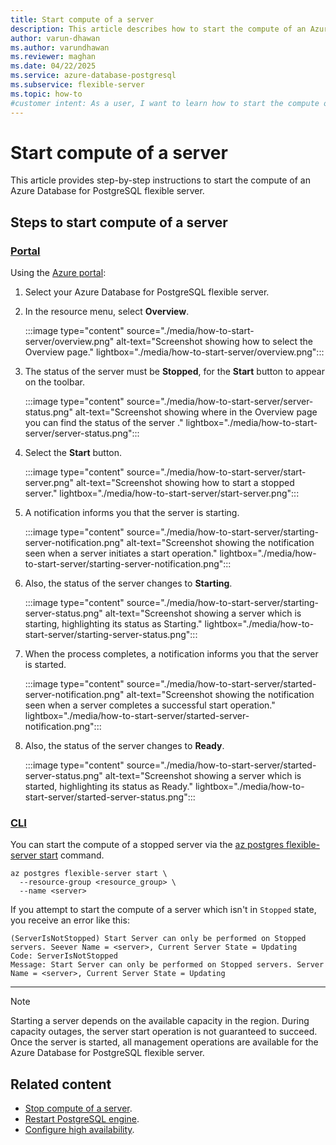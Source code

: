 ```yaml
---
title: Start compute of a server
description: This article describes how to start the compute of an Azure Database for PostgreSQL flexible server.
author: varun-dhawan
ms.author: varundhawan
ms.reviewer: maghan
ms.date: 04/22/2025
ms.service: azure-database-postgresql
ms.subservice: flexible-server
ms.topic: how-to
#customer intent: As a user, I want to learn how to start the compute of an Azure Database for PostgreSQL.
---
```


# Start compute of a server

This article provides step-by-step instructions to start the compute of an Azure Database for PostgreSQL flexible server.

## Steps to start compute of a server

### [Portal](#tab/portal-start-server)

Using the [Azure portal](https://portal.azure.com/):

1. Select your Azure Database for PostgreSQL flexible server.

2. In the resource menu, select **Overview**.

    :::image type="content" source="./media/how-to-start-server/overview.png" alt-text="Screenshot showing how to select the Overview page." lightbox="./media/how-to-start-server/overview.png":::

3. The status of the server must be **Stopped**, for the **Start** button to appear on the toolbar.

    :::image type="content" source="./media/how-to-start-server/server-status.png" alt-text="Screenshot showing where in the Overview page you can find the status of the server ." lightbox="./media/how-to-start-server/server-status.png":::

3. Select the **Start** button.

    :::image type="content" source="./media/how-to-start-server/start-server.png" alt-text="Screenshot showing how to start a stopped server." lightbox="./media/how-to-start-server/start-server.png":::

4. A notification informs you that the server is starting.

    :::image type="content" source="./media/how-to-start-server/starting-server-notification.png" alt-text="Screenshot showing the notification seen when a server initiates a start operation." lightbox="./media/how-to-start-server/starting-server-notification.png":::

5. Also, the status of the server changes to **Starting**.

    :::image type="content" source="./media/how-to-start-server/starting-server-status.png" alt-text="Screenshot showing a server which is starting, highlighting its status as Starting." lightbox="./media/how-to-start-server/starting-server-status.png":::

6. When the process completes, a notification informs you that the server is started.

    :::image type="content" source="./media/how-to-start-server/started-server-notification.png" alt-text="Screenshot showing the notification seen when a server completes a successful start operation." lightbox="./media/how-to-start-server/started-server-notification.png":::

7. Also, the status of the server changes to **Ready**.

    :::image type="content" source="./media/how-to-start-server/started-server-status.png" alt-text="Screenshot showing a server which is started, highlighting its status as Ready." lightbox="./media/how-to-start-server/started-server-status.png":::

### [CLI](#tab/cli-start-server)

You can start the compute of a stopped server via the [az postgres flexible-server start](/cli/azure/postgres/flexible-server#az-postgres-flexible-server-start) command.

```azurecli-interactive
az postgres flexible-server start \
  --resource-group <resource_group> \
  --name <server>
```

If you attempt to start the compute of a server which isn't in `Stopped` state, you receive an error like this:

```output
(ServerIsNotStopped) Start Server can only be performed on Stopped servers. Seever Name = <server>, Current Server State = Updating
Code: ServerIsNotStopped
Message: Start Server can only be performed on Stopped servers. Server Name = <server>, Current Server State = Updating
```

---

> [!NOTE]
> Starting a server depends on the available capacity in the region. During capacity outages, the server start operation is not guaranteed to succeed. Once the server is started, all management operations are available for the Azure Database for PostgreSQL flexible server.

## Related content

- [Stop compute of a server](how-to-stop-server.md).
- [Restart PostgreSQL engine](how-to-restart-server.md).
- [Configure high availability](how-to-configure-high-availability.md).
